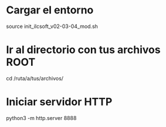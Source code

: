 # Cargar el entorno
source init_ilcsoft_v02-03-04_mod.sh

# Ir al directorio con tus archivos ROOT
cd /ruta/a/tus/archivos/

# Iniciar servidor HTTP
python3 -m http.server 8888